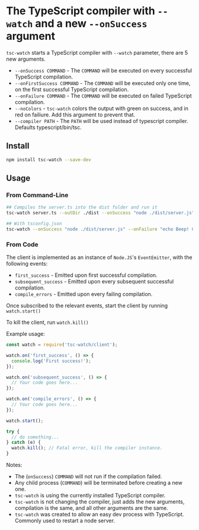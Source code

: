 # The TypeScript compiler with `--watch` and a new `--onSuccess` argument
`tsc-watch` starts a TypeScript compiler with `--watch` parameter, there are 5 new arguments.

- `--onSuccess COMMAND` - The `COMMAND` will be executed on every successful TypeScript compilation.
- `--onFirstSuccess COMMAND` - The `COMMAND` will be executed only one time, on the first successful TypeScript compilation.
- `--onFailure COMMAND` - The `COMMAND` will be executed on failed TypeScript compilation.
- `--noColors` - `tsc-watch` colors the output with green on success, and in red on failiure. Add this argument to prevent that.
- `--compiler PATH` - The `PATH` will be used instead of typescript compiler. Defaults typescript/bin/tsc.

## Install

```sh
npm install tsc-watch --save-dev
```

## Usage

### From Command-Line

```sh
## Compiles the server.ts into the dist folder and run it
tsc-watch server.ts --outDir ./dist --onSuccess "node ./dist/server.js" --onFailure "echo Beep! Compilation Failed" --compiler typescript/bin/tsc

## With tsconfig.json
tsc-watch --onSuccess "node ./dist/server.js" --onFailure "echo Beep! Compilation Failed" --compiler typescript/bin/tsc
```

### From Code

The client is implemented as an instance of `Node.JS`'s `EventEmitter`, with the following events:

- `first_success` - Emitted upon first successful compilation.
- `subsequent_success` - Emitted upon every subsequent successful compilation.
- `compile_errors` - Emitted upon every failing compilation.

Once subscribed to the relevant events, start the client by running `watch.start()`

To kill the client, run `watch.kill()`

Example usage:

```javascript
const watch = require('tsc-watch/client');

watch.on('first_success', () => {
  console.log('First success!');
});

watch.on('subsequent_success', () => {
  // Your code goes here...
});

watch.on('compile_errors', () => {
  // Your code goes here...
});

watch.start();

try {
  // do something...
} catch (e) {
  watch.kill(); // Fatal error, kill the compiler instance.
}
```

Notes:
* The (`onSuccess`) `COMMAND` will not run if the compilation failed.
* Any child process (`COMMAND`) will be terminated before creating a new one.
* `tsc-watch` is using the currently installed TypeScript compiler.
* `tsc-watch` is not changing the compiler, just adds the new arguments, compilation is the same, and all other arguments are the same.
* `tsc-watch` was created to allow an easy dev process with TypeScript. Commonly used to restart a node server.
